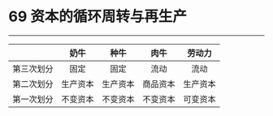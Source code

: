 # 69 资本的循环周转与再生产
--- 

|            |   奶牛   |   种牛   |   肉牛   |  劳动力  |
| :--------: | :------: | :------: | :------: | :------: |
| 第三次划分 |   固定   |   固定   |   流动   |   流动   |
| 第二次划分 | 生产资本 | 生产资本 | 商品资本 | 生产资本 |
| 第一次划分 | 不变资本 | 不变资本 | 不变资本 | 可变资本 |

